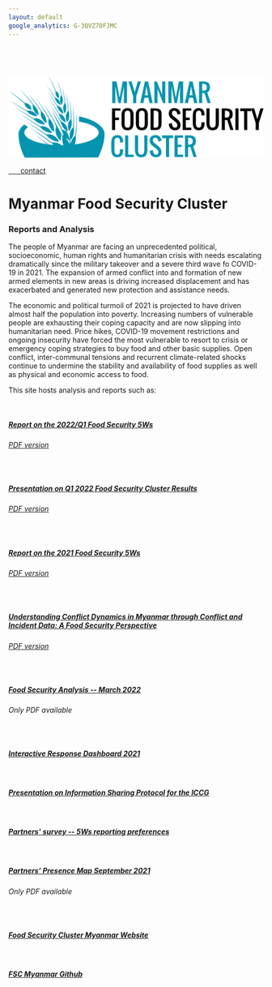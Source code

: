 ```yaml
---
layout: default
google_analytics: G-3QVZ7DFJMC
---
```


<!-- Global site tag (gtag.js) - Google Analytics -->
<script async src="https://www.googletagmanager.com/gtag/js?id=G-3QVZ7DFJMC"></script>
<script>
  window.dataLayer = window.dataLayer || [];
  function gtag(){dataLayer.push(arguments);}
  gtag('js', new Date());

  gtag('config', 'G-3QVZ7DFJMC');
</script>


<div class="row" style="padding-top: 30px;">
<div class="col-sm-4">

&nbsp;&nbsp;&nbsp;&nbsp;&nbsp;&nbsp;<a href = "https://fscluster.org/myanmar">
![](img/Myanmar_cluster_blue.png)


&nbsp;&nbsp;&nbsp;&nbsp;&nbsp;&nbsp;[contact](mailto:info.myanmar@fscluster.org)

</div>
<div class="col-sm-8">


# **Myanmar Food Security Cluster**

### **Reports and Analysis**

The people of Myanmar are facing an unprecedented political, socioeconomic, human rights and humanitarian crisis with needs escalating dramatically since the military takeover and a severe third wave fo COVID-19 in 2021. The expansion of armed conflict into and formation of new armed elements in new areas is driving increased displacement and has exacerbated and generated new protection and assistance needs. 

The economic and political turmoil of 2021 is projected to have driven almost half the population into poverty. Increasing numbers of vulnerable people are exhausting their coping capacity and are now slipping into humanitarian need. Price hikes, COVID-19 movement restrictions and ongoing insecurity have forced the most vulnerable to resort to crisis or emergency coping strategies to buy food and other basic supplies. Open conflict, inter-communal tensions and recurrent climate-related shocks continue to undermine the stability and availability of food supplies as well as physical and economic access to food. 
 

This site hosts analysis and reports such as: 

<br>

##### [Report on the 2022/Q1 Food Security 5Ws](https://food-security-cluster-myanmar.github.io/fsc_5ws_first_quarter_2022/)
###### [PDF version](https://www.dropbox.com/s/ibswwmfhjpp9odh/fsc_2022_q1_5ws_report.pdf?dl=0)

<br>

##### [Presentation on Q1 2022 Food Security Cluster Results](https://food-security-cluster-myanmar.github.io/q1_2022_5ws_presentation/#1)
###### [PDF version](https://www.dropbox.com/s/b7lqb16xv000apm/fsc_results_q1_2022_presentation.pdf?dl=0)
<br>

##### [Report on the 2021 Food Security 5Ws](https://food-security-cluster-myanmar.github.io/mmr_5w_initial_observations/)
###### [PDF version](https://www.dropbox.com/s/b1qhi1yskjvdclz/FSC_2021_5Ws_Report.pdf?dl=0)
<br>

##### [Understanding Conflict Dynamics in Myanmar through Conflict and Incident Data: A Food Security Perspective](https://food-security-cluster-myanmar.github.io/exploratory-data-analysis-acled-fsc/)
###### [PDF version](https://www.dropbox.com/s/wsmn7callgr8dob/Understanding_Conflict_Dynamics_in_Myanmar_A_Food_Security_Perspective.pdf?dl=0)
<br>

##### [Food Security Analysis -- March 2022](https://www.dropbox.com/s/ky7489xskt5adbc/FSC_Food_Security_Analysis_March_2022.pdf?dl=0)
###### Only PDF available
<br>


##### [Interactive Response Dashboard 2021](https://app.powerbi.com/view?r=eyJrIjoiYjIyNDc0OGItNjZhMy00ZjZmLTk0MTgtOTQyOWQ0ZDIyMDg2IiwidCI6IjQ2MmFkOWFlLWQ3ZDktNDIwNi1iODc0LTcxYjFlMDc5Nzc2ZiIsImMiOjh9)
<br>

##### [Presentation on Information Sharing Protocol for the ICCG](https://www.dropbox.com/scl/fi/vznb97d5wszyafr5n96mc/presentation_information_sharing_protocol_iccg.pptx?dl=0&rlkey=j8nctw4y8ys2zke3bwesd9t05)
<br>

##### [Partners' survey -- 5Ws reporting preferences](https://food-security-cluster-myanmar.github.io/partner_reporting_preferences/)
<br>

##### [Partners' Presence Map September 2021](https://fscluster.org/myanmar/document/partners-presence-map-sep-2021)
###### Only PDF available
<br>

##### [Food Security Cluster Myanmar Website](https://fscluster.org/myanmar)
<br>

##### [FSC Myanmar Github](https://github.com/food-security-cluster-myanmar)


